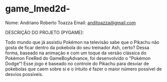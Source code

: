 # game_Imed2d-

Nome: Andriano Roberto Toazza
Email: anditoazza@gmail.com

DESCRIÇÃO DO PROJETO (PYGAME):

Todo mundo que já assistiu Pokémon na televisão sabe que o Pikachu
não gosta de ficar dentro da pokebola do seu treinador Ash, certo?
Dessa forma, baseado na animação e com um toque da versão clássica
do Pokémon FireRed do GameBoyAdvance, foi desenvolvido o "Pokémon Dodge"!
Esse jogo é baseado no controle do Pikachu para desviar de pokebolas
que caem sobre si e o intuito é fazer o maior número possível de 
desvios possíveis.
